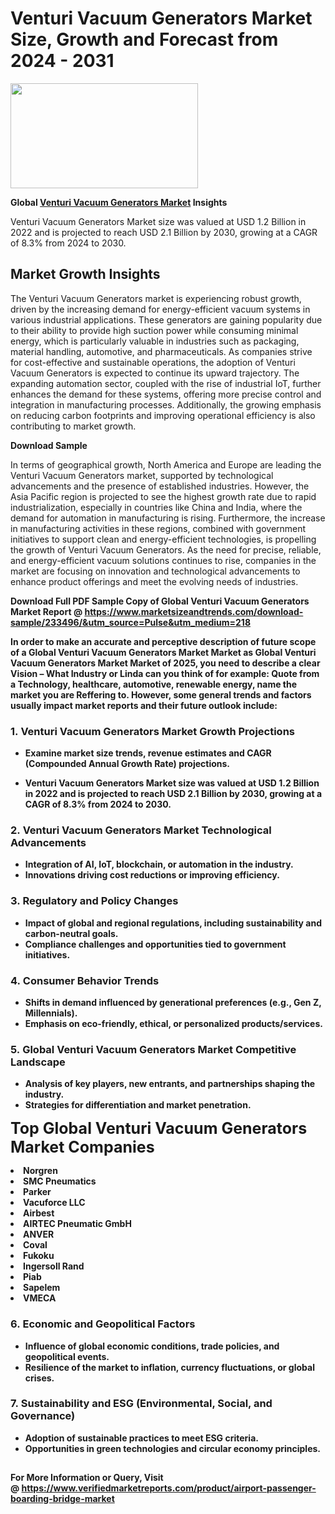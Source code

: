 <H1>Venturi Vacuum Generators Market Size, Growth and Forecast from 2024 - 2031</H1><img class="aligncenter size-medium wp-image-584254" src="https://thirdeyenews.in/wp-content/uploads/2024/09/Global-Market-Research-300x168.jpeg" alt="" width="300" height="168" /><p><strong>Global&nbsp;<a href="https://www.marketsizeandtrends.com/download-sample/233496/&amp;utm_source=Pulse&amp;utm_medium=218">Venturi Vacuum Generators Market</a> Insights</strong></p><p>Venturi Vacuum Generators Market size was valued at USD 1.2 Billion in 2022 and is projected to reach USD 2.1 Billion by 2030, growing at a CAGR of 8.3% from 2024 to 2030.</p><p><h2>Market Growth Insights</h2> <p>The Venturi Vacuum Generators market is experiencing robust growth, driven by the increasing demand for energy-efficient vacuum systems in various industrial applications. These generators are gaining popularity due to their ability to provide high suction power while consuming minimal energy, which is particularly valuable in industries such as packaging, material handling, automotive, and pharmaceuticals. As companies strive for cost-effective and sustainable operations, the adoption of Venturi Vacuum Generators is expected to continue its upward trajectory. The expanding automation sector, coupled with the rise of industrial IoT, further enhances the demand for these systems, offering more precise control and integration in manufacturing processes. Additionally, the growing emphasis on reducing carbon footprints and improving operational efficiency is also contributing to market growth.</p> <p><strong>Download Sample</strong></p> <p>In terms of geographical growth, North America and Europe are leading the Venturi Vacuum Generators market, supported by technological advancements and the presence of established industries. However, the Asia Pacific region is projected to see the highest growth rate due to rapid industrialization, especially in countries like China and India, where the demand for automation in manufacturing is rising. Furthermore, the increase in manufacturing activities in these regions, combined with government initiatives to support clean and energy-efficient technologies, is propelling the growth of Venturi Vacuum Generators. As the need for precise, reliable, and energy-efficient vacuum solutions continues to rise, companies in the market are focusing on innovation and technological advancements to enhance product offerings and meet the evolving needs of industries. <p><strong></p><p><span class=""><strong>Download Full PDF Sample Copy of Global Venturi Vacuum Generators Market Report</strong> @ <a href="https://www.marketsizeandtrends.com/download-sample/233496/&amp;utm_source=Pulse&amp;utm_medium=218" target="_blank">https://www.marketsizeandtrends.com/download-sample/233496/&amp;utm_source=Pulse&amp;utm_medium=218</a></span></p><p>In order to make an accurate and perceptive description of future scope of a Global&nbsp;Venturi Vacuum Generators Market Market as Global&nbsp;Venturi Vacuum Generators Market Market of 2025, you need to describe a clear Vision &ndash; What Industry or Linda can you think of for example: Quote from a Technology, healthcare, automotive, renewable energy, name the market you are Reffering to. However, some general trends and factors usually impact market reports and their future outlook include:</p><h3>1.&nbsp;<strong>Venturi Vacuum Generators Market Growth Projections</strong></h3><ul><li>Examine market size trends, revenue estimates and CAGR (Compounded Annual Growth Rate) projections.</li><li><p>Venturi Vacuum Generators Market size was valued at USD 1.2 Billion in 2022 and is projected to reach USD 2.1 Billion by 2030, growing at a CAGR of 8.3% from 2024 to 2030.</p></li></ul><h3>2.&nbsp;<strong>Venturi Vacuum Generators Market Technological Advancements</strong></h3><ul><li>Integration of AI, IoT, blockchain, or automation in the industry.</li><li>Innovations driving cost reductions or improving efficiency.</li></ul><h3>3.&nbsp;<strong>Regulatory and Policy Changes</strong></h3><ul><li>Impact of global and regional regulations, including sustainability and carbon-neutral goals.</li><li>Compliance challenges and opportunities tied to government initiatives.</li></ul><h3>4.&nbsp;<strong>Consumer Behavior Trends</strong></h3><ul><li>Shifts in demand influenced by generational preferences (e.g., Gen Z, Millennials).</li><li>Emphasis on eco-friendly, ethical, or personalized products/services.</li></ul><h3>5.&nbsp;<strong>Global Venturi Vacuum Generators Market Competitive Landscape</strong></h3><ul><li>Analysis of key players, new entrants, and partnerships shaping the industry.</li><li>Strategies for differentiation and market penetration.</li></ul><p data-pm-slice="1 1 []"><span style="color: inherit; font-family: inherit; font-size: 25px;">Top Global Venturi Vacuum Generators Market Companies</span></p><div class="" data-test-id=""><p><li>Norgren</li><li> SMC Pneumatics</li><li> Parker</li><li> Vacuforce LLC</li><li> Airbest</li><li> AIRTEC Pneumatic GmbH</li><li> ANVER</li><li> Coval</li><li> Fukoku</li><li> Ingersoll Rand</li><li> Piab</li><li> Sapelem</li><li> VMECA</li></p></div><h3>6.&nbsp;<strong>Economic and Geopolitical Factors</strong></h3><ul><li>Influence of global economic conditions, trade policies, and geopolitical events.</li><li>Resilience of the market to inflation, currency fluctuations, or global crises.</li></ul><h3>7.&nbsp;<strong>Sustainability and ESG (Environmental, Social, and Governance)</strong></h3><ul><li>Adoption of sustainable practices to meet ESG criteria.</li><li>Opportunities in green technologies and circular economy principles.</li></ul><h2><strong style="font-size: 14px;">For More Information or Query, Visit @&nbsp;</strong><a style="background-color: #ffffff; font-size: 14px;" href="https://www.marketsizeandtrends.com/report/venturi-vacuum-generators-market/" target="_blank">https://www.verifiedmarketreports.com/product/airport-passenger-boarding-bridge-market</a></h2>
